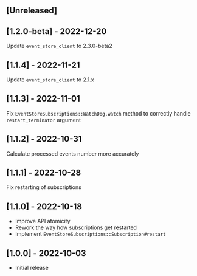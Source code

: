 ## [Unreleased]

## [1.2.0-beta] - 2022-12-20

Update `event_store_client` to 2.3.0-beta2

## [1.1.4] - 2022-11-21

Update `event_store_client` to 2.1.x

## [1.1.3] - 2022-11-01

Fix `EventStoreSubscriptions::WatchDog.watch` method to correctly handle `restart_terminator` argument

## [1.1.2] - 2022-10-31

Calculate processed events number more accurately

## [1.1.1] - 2022-10-28

Fix restarting of subscriptions

## [1.1.0] - 2022-10-18

- Improve API atomicity
- Rework the way how subscriptions get restarted
- Implement `EventStoreSubscriptions::Subscription#restart`

## [1.0.0] - 2022-10-03

- Initial release
